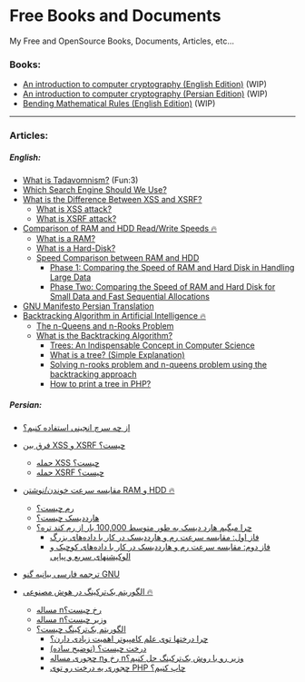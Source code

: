 # Free Books and Documents
My Free and OpenSource Books, Documents, Articles, etc...


### Books:
* [An introduction to computer cryptography (English Edition)](https://github.com/TadavomnisT/Free_Books-Documents/tree/main/An_introduction_to_computer_cryptography_EN) (WIP)
* [An introduction to computer cryptography (Persian Edition)](https://github.com/TadavomnisT/Free_Books-Documents/tree/main/An_introduction_to_computer_cryptography_PR) (WIP)
* [Bending Mathematical Rules (English Edition)](https://github.com/TadavomnisT/Free_Books-Documents/tree/main/Bending_mathematical_rules_EN) (WIP)

____________________________________________

### Articles:
##### English:
* [What is Tadavomnism?](https://github.com/TadavomnisT/Free_Books-Documents/tree/main/Articles/1-what-is-Tadavomnism) (Fun:3)
* [Which Search Engine Should We Use?](https://github.com/TadavomnisT/Free_Books-Documents/tree/main/Articles/2-which-search-engine-En)
* [What is the Difference Between XSS and XSRF?](https://github.com/TadavomnisT/Free_Books-Documents/tree/main/Articles/3-XSS-XSRF-En)
     * [What is XSS attack?](https://github.com/TadavomnisT/Free_Books-Documents/tree/main/Articles/3-XSS-XSRF-En#what-is-xss-attack)
     * [What is XSRF attack?](https://github.com/TadavomnisT/Free_Books-Documents/tree/main/Articles/3-XSS-XSRF-En#what-is-a-csrfxsrf-attack)
*  [Comparison of RAM and HDD Read/Write Speeds 🔥](https://github.com/TadavomnisT/Free_Books-Documents/tree/main/Articles/4-RAM-vs-HDD-En)
      *  [What is a RAM?](https://github.com/TadavomnisT/Free_Books-Documents/tree/main/Articles/4-RAM-vs-HDD-En#what-is-a-ram)
      *  [What is a Hard-Disk?](https://github.com/TadavomnisT/Free_Books-Documents/tree/main/Articles/4-RAM-vs-HDD-En#what-is-a-hard-disk)
      *  [Speed Comparison between RAM and HDD](https://github.com/TadavomnisT/Free_Books-Documents/tree/main/Articles/4-RAM-vs-HDD-En#comparison-of-hard-disk-and-ram-speed)
            * [Phase 1: Comparing the Speed of RAM and Hard Disk in Handling Large Data](https://github.com/TadavomnisT/Free_Books-Documents/tree/main/Articles/4-RAM-vs-HDD-En#phase-1-comparing-the-speed-of-ram-and-hard-disk-in-handling-large-data)
            * [Phase Two: Comparing the Speed of RAM and Hard Disk for Small Data and Fast Sequential Allocations](https://github.com/TadavomnisT/Free_Books-Documents/tree/main/Articles/4-RAM-vs-HDD-En#phase-two-comparing-the-speed-of-ram-and-hard-disk-for-small-data-and-fast-sequential-allocations)
* [GNU Manifesto Persian Translation](https://github.com/TadavomnisT/Free_Books-Documents/tree/main/Articles/6-GNU-manifesto-persian-translation)
* [Backtracking Algorithm in Artificial Intelligence 🔥](https://github.com/TadavomnisT/Free_Books-Documents/tree/main/Articles/5-backtracking-En)
    * [The n-Queens and n-Rooks Problem](https://github.com/TadavomnisT/Free_Books-Documents/tree/main/Articles/5-backtracking-En#the-n-queens-and-n-rooks-problem)
    * [What is the Backtracking Algorithm?](https://github.com/TadavomnisT/Free_Books-Documents/tree/main/Articles/5-backtracking-En#what-is-the-backtracking-algorithm)
        * [Trees: An Indispensable Concept in Computer Science](https://github.com/TadavomnisT/Free_Books-Documents/tree/main/Articles/5-backtracking-En#trees-an-indispensable-concept-in-computer-science)
        * [What is a tree? (Simple Explanation)](https://github.com/TadavomnisT/Free_Books-Documents/tree/main/Articles/5-backtracking-En#what-is-a-tree-simple-explanation)
        * [Solving n-rooks problem and n-queens problem using the backtracking approach](https://github.com/TadavomnisT/Free_Books-Documents/tree/main/Articles/5-backtracking-En#solving-n-rooks-problem-and-n-queens-problem-using-the-backtracking-approach)
        * [How to print a tree in PHP?](https://github.com/TadavomnisT/Free_Books-Documents/tree/main/Articles/5-backtracking-En#how-to-print-a-tree-in-php)


##### Persian:

*  [از چه سرچ انجینی استفاده کنیم؟](https://github.com/TadavomnisT/Free_Books-Documents/tree/main/Articles/2-which-search-engine-Pr)
*  [فرق بین XSS و XSRF چیست؟](https://github.com/TadavomnisT/Free_Books-Documents/tree/main/Articles/3-XSS-XSRF-Pr)
      *  [حمله XSS چیست؟](https://github.com/TadavomnisT/Free_Books-Documents/tree/main/Articles/3-XSS-XSRF-Pr#%D8%AD%D9%85%D9%84%D9%87-xss-%DA%86%DB%8C%D8%B3%D8%AA)
      *  [حمله XSRF چیست؟](https://github.com/TadavomnisT/Free_Books-Documents/tree/main/Articles/3-XSS-XSRF-Pr#-%D8%AD%D9%85%D9%84%D9%87-csrfxsrf-%DA%86%DB%8C%D8%B3%D8%AA)
*  [مقایسه سرعت خوندن/نوشتن RAM و HDD 🔥](https://github.com/TadavomnisT/Free_Books-Documents/tree/main/Articles/4-RAM-vs-HDD-Pr)
      *  [رم چیست؟](https://github.com/TadavomnisT/Free_Books-Documents/tree/main/Articles/4-RAM-vs-HDD-Pr#%D8%B1%D9%85-%DA%86%DB%8C%D8%B3%D8%AA)
      *  [هارددیسک چیست؟](https://github.com/TadavomnisT/Free_Books-Documents/tree/main/Articles/4-RAM-vs-HDD-Pr#%D9%87%D8%A7%D8%B1%D8%AF%D8%AF%DB%8C%D8%B3%DA%A9-%DA%86%DB%8C%D8%B3%D8%AA)
      *  [چرا میگیم هارد دیسک به طور متوسط 100,000 بار از رم کند تره؟](https://github.com/TadavomnisT/Free_Books-Documents/tree/main/Articles/4-RAM-vs-HDD-Pr#%D9%85%D9%82%D8%A7%DB%8C%D8%B3%D9%87-%D8%B3%D8%B1%D8%B9%D8%AA-%D9%87%D8%A7%D8%B1%D8%AF%D8%AF%DB%8C%D8%B3%DA%A9-%D9%88-%D8%B1%D9%85)
            * [فاز اول: مقایسه سرعت رم و هارددیسک در کار با داده‌های بزرگ](https://github.com/TadavomnisT/Free_Books-Documents/tree/main/Articles/4-RAM-vs-HDD-Pr#%D9%81%D8%A7%D8%B2-%D8%A7%D9%88%D9%84-%D9%85%D9%82%D8%A7%DB%8C%D8%B3%D9%87-%D8%B3%D8%B1%D8%B9%D8%AA-%D8%B1%D9%85-%D9%88-%D9%87%D8%A7%D8%B1%D8%AF%D8%AF%DB%8C%D8%B3%DA%A9-%D8%AF%D8%B1-%DA%A9%D8%A7%D8%B1-%D8%A8%D8%A7-%D8%AF%D8%A7%D8%AF%D9%87%D9%87%D8%A7%DB%8C-%D8%A8%D8%B2%D8%B1%DA%AF)
            * [فاز دوم: مقایسه سرعت رم و هارددیسک در کار با داده‌های کوچیک و الوکیشنهای سریع و پیاپی](https://github.com/TadavomnisT/Free_Books-Documents/tree/main/Articles/4-RAM-vs-HDD-Pr#%D9%81%D8%A7%D8%B2-%D8%A7%D9%88%D9%84-%D9%85%D9%82%D8%A7%DB%8C%D8%B3%D9%87-%D8%B3%D8%B1%D8%B9%D8%AA-%D8%B1%D9%85-%D9%88-%D9%87%D8%A7%D8%B1%D8%AF%D8%AF%DB%8C%D8%B3%DA%A9-%D8%AF%D8%B1-%DA%A9%D8%A7%D8%B1-%D8%A8%D8%A7-%D8%AF%D8%A7%D8%AF%D9%87%D9%87%D8%A7%DB%8C-%D8%A8%D8%B2%D8%B1%DA%AF)
* [ترجمه فارسی بیانیه گنو GNU](https://github.com/TadavomnisT/Free_Books-Documents/tree/main/Articles/6-GNU-manifesto-persian-translation)

* [الگوریتم بک‌ترکینگ در هوش مصنوعی 🔥](https://github.com/TadavomnisT/Free_Books-Documents/tree/main/Articles/5-backtracking-Pr)
    * [مساله nرخ چیست؟](https://github.com/TadavomnisT/Free_Books-Documents/tree/main/Articles/5-backtracking-Pr#%D9%85%D8%B3%D8%A7%D9%84%D9%87-n%D8%B1%D8%AE-%D9%88-n%D9%88%D8%B2%DB%8C%D8%B1)
    * [مساله nوزیر چیست؟](https://github.com/TadavomnisT/Free_Books-Documents/tree/main/Articles/5-backtracking-Pr#%D9%85%D8%B3%D8%A7%D9%84%D9%87-n%D8%B1%D8%AE-%D9%88-n%D9%88%D8%B2%DB%8C%D8%B1)
    * [الگوریتم بک‌ترکینگ چیست؟](https://github.com/TadavomnisT/Free_Books-Documents/tree/main/Articles/5-backtracking-Pr#%D8%A7%D9%84%DA%AF%D9%88%D8%B1%DB%8C%D8%AA%D9%85-%D8%A8%DA%A9%D8%AA%D8%B1%DA%A9%DB%8C%D9%86%DA%AF-%DA%86%DB%8C%D8%B3%D8%AA)
        * [چرا درختها توی علم کامپیوتر اهمیت زیادی دارن؟](https://github.com/TadavomnisT/Free_Books-Documents/tree/main/Articles/5-backtracking-Pr#%DA%86%D8%B1%D8%A7-%D8%AF%D8%B1%D8%AE%D8%AA%D9%87%D8%A7-%D8%AA%D9%88%DB%8C-%D8%B9%D9%84%D9%85-%DA%A9%D8%A7%D9%85%D9%BE%DB%8C%D9%88%D8%AA%D8%B1-%D8%A7%D9%87%D9%85%DB%8C%D8%AA-%D8%B2%DB%8C%D8%A7%D8%AF%DB%8C-%D8%AF%D8%A7%D8%B1%D9%86)
        * [درخت چیست؟ (توضیح ساده)](https://github.com/TadavomnisT/Free_Books-Documents/tree/main/Articles/5-backtracking-Pr#%D8%AF%D8%B1%D8%AE%D8%AA-%DA%86%DB%8C%D8%B3%D8%AA-%D8%AA%D9%88%D8%B6%DB%8C%D8%AD-%D8%B3%D8%A7%D8%AF%D9%87)
        * [چجوری مساله nرخ و nوزیر رو با روش بک‌ترکینگ حل کنیم؟](https://github.com/TadavomnisT/Free_Books-Documents/tree/main/Articles/5-backtracking-Pr#%DA%86%D8%AC%D9%88%D8%B1%DB%8C-%D9%85%D8%B3%D8%A7%D9%84%D9%87-n%D8%B1%D8%AE-%D9%88-n%D9%88%D8%B2%DB%8C%D8%B1-%D8%B1%D9%88-%D8%A8%D8%A7-%D8%B1%D9%88%D8%B4-%D8%A8%DA%A9%D8%AA%D8%B1%DA%A9%DB%8C%D9%86%DA%AF-%D8%AD%D9%84-%DA%A9%D9%86%DB%8C%D9%85)
        * [چجوری یه درخت رو توی PHP چاپ کنیم؟](https://github.com/TadavomnisT/Free_Books-Documents/tree/main/Articles/5-backtracking-Pr#%DA%86%D8%AC%D9%88%D8%B1%DB%8C-%DB%8C%D9%87-%D8%AF%D8%B1%D8%AE%D8%AA-%D8%B1%D9%88-%D8%AA%D9%88%DB%8C-php-%DA%86%D8%A7%D9%BE-%DA%A9%D9%86%DB%8C%D9%85)
